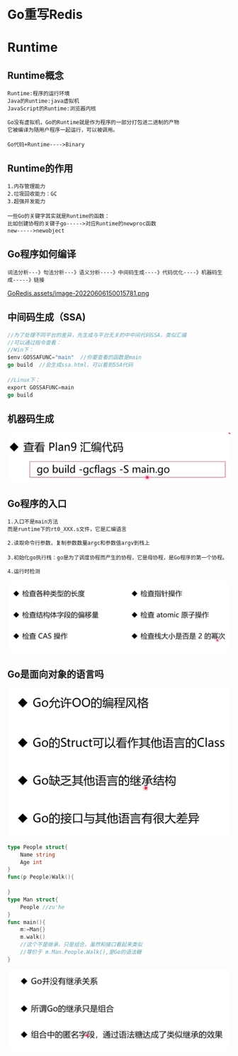 # Go重写Redis

# Runtime

## Runtime概念

```
Runtime:程序的运行环境
Java的Runtime:java虚拟机
JavaScript的Runtime:浏览器内核
```

```
Go没有虚拟机，Go的Runtime就是作为程序的一部分打包进二进制的产物
它被编译为随用户程序一起运行，可以被调用。

Go代码+Runtime---->Binary
```

## Runtime的作用

```
1.内存管理能力
2.垃圾回收能力：GC
3.超强并发能力

一些Go的关键字其实就是Runtime的函数：
比如创建协程的关键子go----->对应Runtime的newproc函数
new----->newobject
```

## Go程序如何编译

```
词法分析---》句法分析---》语义分析----》中间码生成----》代码优化----》机器码生成-----》链接
```

[GoRedis.assets/image-20220606150015781.png](https://github.com/dyzxzw/go-redis/blob/master/GoRedis.assets/image-20220606150015781.png)

## 中间码生成（SSA)

```go
//为了处理不同平台的差异，先生成与平台无关的中中间代码SSA，类似汇编
//可以通过指令查看：
//Win下：
$env:GOSSAFUNC="main"  //你要查看的函数是main
go build  //会生成ssa.html，可以看到SSA代码

//Linux下：
export GOSSAFUNC=main
go build
```

## 机器码生成

![image-20220606150847835](GoRedis.assets/image-20220606150847835.png)

## Go程序的入口

```
1.入口不是main方法
而是runtime下的rt0_XXX.s文件，它是汇编语言
```

```
2.读取命令行参数，复制参数数量argc和参数值argv到栈上

3.初始化go执行栈：go是为了调度协程而产生的协程，它是母协程，是Go程序的第一个协程。
```

```
4.运行时检测
```

![image-20220606152020453](GoRedis.assets/image-20220606152020453.png)

## Go是面向对象的语言吗

![image-20220606152845899](GoRedis.assets/image-20220606152845899.png)

```go
type People struct{
    Name string
    Age int
}
func(p People)Walk(){
    
}
type Man struct{
    People //zu'he
}
func main(){
    m:=Man{}
    m.walk()
    //这个不是继承，只是组合，虽然和接口看起来类似
    //等价于 m.Man.People.Walk(),是Go的语法糖
}
```

![image-20220606153020904](GoRedis.assets/image-20220606153020904.png)
